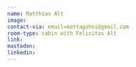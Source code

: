 ```yaml
---
name: Matthias Alt
image:
contact-via: email=mattagohni@gmail.com
room-type: cabin with Felicitas Alt
link:
mastodon:
linkedin:
---
```

